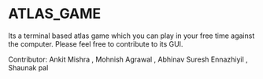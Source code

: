# ATLAS_GAME
Its a terminal based atlas game which you can play in your free time against the computer. Please feel free to contribute to its GUI.

Contributor:
Ankit Mishra , Mohnish Agrawal , Abhinav Suresh Ennazhiyil , Shaunak pal
